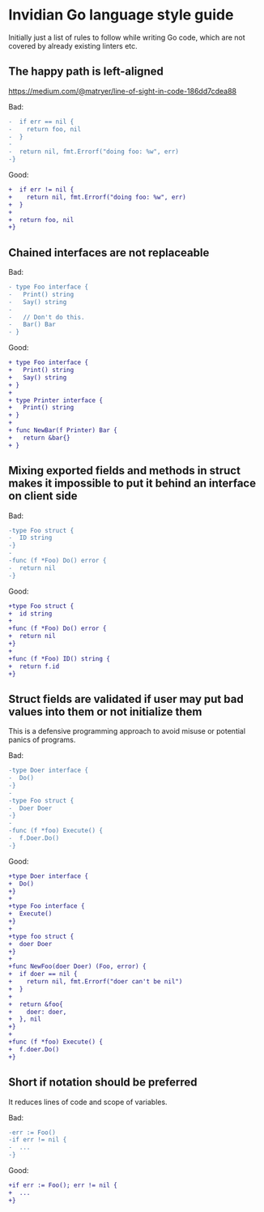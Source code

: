 # Invidian Go language style guide

Initially just a list of rules to follow while writing Go code, which are not covered
by already existing linters etc.

## The happy path is left-aligned

https://medium.com/@matryer/line-of-sight-in-code-186dd7cdea88

Bad:

```diff
-  if err == nil {
-    return foo, nil
-  }
-
-  return nil, fmt.Errorf("doing foo: %w", err)
-}
```

Good:

```diff
+  if err != nil {
+    return nil, fmt.Errorf("doing foo: %w", err)
+  }
+
+  return foo, nil
+}
```

## Chained interfaces are not replaceable

Bad:

```diff
- type Foo interface {
-   Print() string
- 	Say() string
-
-   // Don't do this.
-   Bar() Bar
- }

```

Good:

```diff
+ type Foo interface {
+   Print() string
+   Say() string
+ }
+
+ type Printer interface {
+   Print() string
+ }
+
+ func NewBar(f Printer) Bar {
+   return &bar{}
+ }
```

## Mixing exported fields and methods in struct makes it impossible to put it behind an interface on client side

Bad:

```diff
-type Foo struct {
-  ID string
-}
-
-func (f *Foo) Do() error {
-  return nil
-}
```

Good:

```diff
+type Foo struct {
+  id string
+
+func (f *Foo) Do() error {
+  return nil
+}
+
+func (f *Foo) ID() string {
+  return f.id
+}
```

## Struct fields are validated if user may put bad values into them or not initialize them

This is a defensive programming approach to avoid misuse or potential panics of programs.

Bad:

```diff
-type Doer interface {
-  Do()
-}
-
-type Foo struct {
-  Doer Doer
-}
-
-func (f *foo) Execute() {
-  f.Doer.Do()
-}
```

Good:

```diff
+type Doer interface {
+  Do()
+}
+
+type Foo interface {
+  Execute()
+}
+
+type foo struct {
+  doer Doer
+}
+
+func NewFoo(doer Doer) (Foo, error) {
+  if doer == nil {
+    return nil, fmt.Errorf("doer can't be nil")
+  }
+
+  return &foo{
+    doer: doer,
+  }, nil
+}
+
+func (f *foo) Execute() {
+  f.doer.Do()
+}
```

## Short if notation should be preferred

It reduces lines of code and scope of variables.

Bad:

```diff
-err := Foo()
-if err != nil {
-  ...
-}
```

Good:

```diff
+if err := Foo(); err != nil {
+  ...
+}
```
